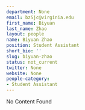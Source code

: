 ```yaml
---
department: None
email: bz5jc@virginia.edu
first_name: Biyuan
last_name: Zhao
layout: people
name: Biyuan Zhao
position: Student Assistant
short_bio: ''
slug: biyuan-zhao
status: not_current
twitter: None
website: None
people-category:
- Student Assistant
---
```


No Content Found
